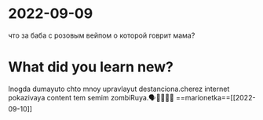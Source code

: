 
# 2022-09-09
что за баба с розовым вейпом о которой говрит мама?
# What did you learn new? 
Inogda dumayuto chto mnoy upravlayut destanciona.cherez internet pokazivaya content tem semim  zombiRuya.🗣️👥👣🧟‍♂️
==marionetka==[[2022-09-10]]